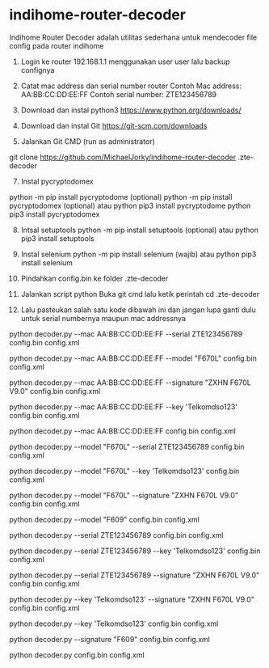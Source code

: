 # indihome-router-decoder
Indihome Router Decoder adalah utilitas sederhana untuk mendecoder file config pada router indihome

1. Login ke router 192.168.1.1 menggunakan user user lalu backup confignya

2. Catat mac address dan serial number router
Contoh Mac address: AA:BB:CC:DD:EE:FF
Contoh serial number: ZTE123456789

3. Download dan instal python3
https://www.python.org/downloads/

4. Download dan instal Git
https://git-scm.com/downloads

5. Jalankan Git CMD (run as administrator)

git clone https://github.com/MichaelJorky/indihome-router-decoder .zte-decoder

7. Instal pycryptodomex 

python -m pip install pycryptodome (optional)
python -m pip install pycryptodomex (optional)
atau
python pip3 install pycryptodome
python pip3 install pycryptodomex

8. Intsal setuptools
python -m pip install setuptools (optional)
atau
python pip3 install setuptools

9. Instal selenium
python -m pip install selenium (wajib)
atau
python pip3 install selenium

10. Pindahkan config.bin ke folder .zte-decoder

9. Jalankan script python
Buka git cmd lalu ketik perintah cd .zte-decoder

10. Lalu pasteukan salah satu kode dibawah ini dan jangan lupa ganti dulu untuk serial numbernya maupun mac addressnya

python decoder.py --mac AA:BB:CC:DD:EE:FF --serial ZTE123456789 config.bin config.xml

python decoder.py --mac AA:BB:CC:DD:EE:FF --model "F670L" config.bin config.xml

python decoder.py --mac AA:BB:CC:DD:EE:FF --signature "ZXHN F670L V9.0" config.bin config.xml

python decoder.py --mac AA:BB:CC:DD:EE:FF --key 'Telkomdso123' config.bin config.xml

python decoder.py --mac AA:BB:CC:DD:EE:FF config.bin config.xml

python decoder.py --model "F670L" --serial ZTE123456789 config.bin config.xml

python decoder.py --model "F670L" --key 'Telkomdso123' config.bin config.xml

python decoder.py --model "F670L" --signature "ZXHN F670L V9.0" config.bin config.xml

python decoder.py --model "F609" config.bin config.xml

python decoder.py --serial ZTE123456789 config.bin config.xml

python decoder.py --serial ZTE123456789 --key 'Telkomdso123' config.bin config.xml

python decoder.py --serial ZTE123456789 --signature "ZXHN F670L V9.0" config.bin config.xml

python decoder.py --key 'Telkomdso123' --signature "ZXHN F670L V9.0" config.bin config.xml

python decoder.py --key 'Telkomdso123' config.bin config.xml

python decoder.py --signature "F609" config.bin config.xml

python decoder.py config.bin config.xml
